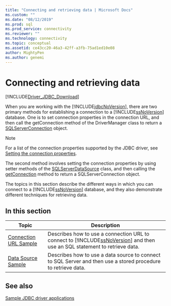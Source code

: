 ```yaml
---
title: "Connecting and retrieving data | Microsoft Docs"
ms.custom: ""
ms.date: "08/12/2019"
ms.prod: sql
ms.prod_service: connectivity
ms.reviewer: ""
ms.technology: connectivity
ms.topic: conceptual
ms.assetid: ce43cc20-46a3-42ff-a3fb-75ad1ed10e08
author: MightyPen
ms.author: genemi
---
```

# Connecting and retrieving data

[!INCLUDE[Driver_JDBC_Download](../../../includes/driver_jdbc_download.md)]

When you are working with the [!INCLUDE[jdbcNoVersion](../../../includes/jdbcnoversion_md.md)], there are two primary methods for establishing a connection to a [!INCLUDE[ssNoVersion](../../../includes/ssnoversion-md.md)] database. One is to set connection properties in the connection URL, and then call the getConnection method of the DriverManager class to return a [SQLServerConnection](../../../connect/jdbc/reference/sqlserverconnection-class.md) object.  
  
> [!NOTE]  
> For a list of the connection properties supported by the JDBC driver, see [Setting the connection properties](../../../connect/jdbc/setting-the-connection-properties.md).  
  
The second method involves setting the connection properties by using setter methods of the [SQLServerDataSource](../../../connect/jdbc/reference/sqlserverdatasource-class.md) class, and then calling the [getConnection](../../../connect/jdbc/reference/getconnection-method-sqlserverdatasource.md) method to return a SQLServerConnection object.  
  
The topics in this section describe the different ways in which you can connect to a [!INCLUDE[ssNoVersion](../../../includes/ssnoversion-md.md)] database, and they also demonstrate different techniques for retrieving data.  
  
## In this section  
  
|Topic|Description|  
|-----------|-----------------|  
|[Connection URL Sample](../../../connect/jdbc/code-samples/connection-url-sample.md)|Describes how to use a connection URL to connect to [!INCLUDE[ssNoVersion](../../../includes/ssnoversion-md.md)] and then use an SQL statement to retrieve data.|  
|[Data Source Sample](../../../connect/jdbc/code-samples/data-source-sample.md)|Describes how to use a data source to connect to SQL Server and then use a stored procedure to retrieve data.|  
  
## See also

[Sample JDBC driver applications](../../jdbc/code-samples/sample-jdbc-driver-applications.md)
  
